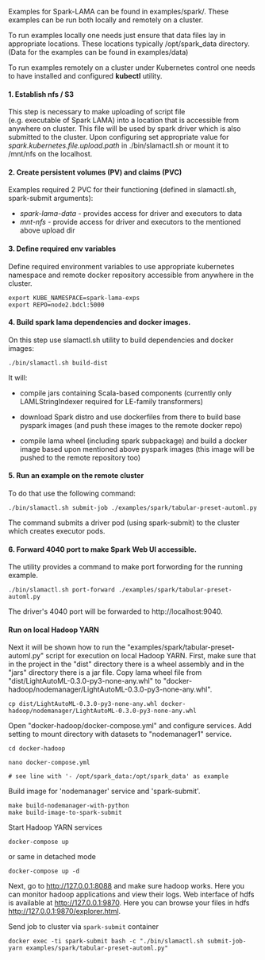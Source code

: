 Examples for Spark-LAMA can be found in examples/spark/.
These examples can be run both locally and remotely on a cluster.

To run examples locally one needs just ensure that data files lay in appropriate locations.
These locations typically /opt/spark_data directory.
(Data for the examples can be found in examples/data)

To run examples remotely on a cluster under Kubernetes control one needs 
to have installed and configured **kubectl** utility.
#### 1. Establish nfs / S3 
This step is necessary to make uploading of script file  
(e.g. executable of Spark LAMA) into a location that is accessible from anywhere on cluster.
This file will be used by spark driver which is also submitted to the cluster.
Upon configuring set appropriate value for *spark.kubernetes.file.upload.path* in ./bin/slamactl.sh or mount it to /mnt/nfs on the localhost.

#### 2. Create persistent volumes (PV) and claims (PVC)

Examples required 2 PVC for their functioning (defined in slamactl.sh, spark-submit arguments):
 - *spark-lama-data* - provides access for driver and executors to data
 - *mnt-nfs* - provide access for driver and executors to the mentioned above upload dir

#### 3. Define required env variables
Define required environment variables to use appropriate kubernetes namespace 
and remote docker repository accessible from anywhere in the cluster.
```shell
export KUBE_NAMESPACE=spark-lama-exps 
export REPO=node2.bdcl:5000 
```

#### 4. Build spark lama dependencies and docker images.
On this step use slamactl.sh utility to build dependencies and docker images:
```shell
./bin/slamactl.sh build-dist
```

It will: 
- compile jars containing Scala-based components 
  (currently only LAMLStringIndexer required for LE-family transformers)
  
- download Spark distro and use dockerfiles from there to build base pyspark images
  (and push these images to the remote docker repo)
  
- compile lama wheel (including spark subpackage) and build a docker image based upon mentioned above pyspark images
  (this image will be pushed to the remote repository too)
  
#### 5. Run an example on the remote cluster
To do that use the following command:
```shell
./bin/slamactl.sh submit-job ./examples/spark/tabular-preset-automl.py
```
The command submits a driver pod (using spark-submit) to the cluster which creates executor pods.

#### 6. Forward 4040 port to make Spark Web UI accessible.
The utility provides a command to make port forwording for the running example.
```shell
./bin/slamactl.sh port-forward ./examples/spark/tabular-preset-automl.py
```
The driver's 4040 port will be forwarded to http://localhost:9040.

#### Run on local Hadoop YARN
Next it will be shown how to run the "examples/spark/tabular-preset-automl.py" script for execution on local Hadoop YARN.
First, make sure that in the project in the "dist" directory there is a wheel assembly and in the "jars" directory there is a jar file.
Copy lama wheel file from "dist/LightAutoML-0.3.0-py3-none-any.whl" to "docker-hadoop/nodemanager/LightAutoML-0.3.0-py3-none-any.whl".
```
cp dist/LightAutoML-0.3.0-py3-none-any.whl docker-hadoop/nodemanager/LightAutoML-0.3.0-py3-none-any.whl
```
Open "docker-hadoop/docker-compose.yml" and configure services. Add setting to mount directory with datasets to "nodemanager1" service.
```
cd docker-hadoop

nano docker-compose.yml

# see line with '- /opt/spark_data:/opt/spark_data' as example
```
Build image for 'nodemanager' service and 'spark-submit'.
```
make build-nodemanager-with-python
make build-image-to-spark-submit
```
Start Hadoop YARN services
```
docker-compose up
```
or same in detached mode
```
docker-compose up -d
```
Next, go to http://127.0.0.1:8088 and make sure hadoop works. Here you can monitor hadoop applications and view their logs.
Web interface of hdfs is available at http://127.0.0.1:9870. Here you can browse your files in hdfs http://127.0.0.1:9870/explorer.html.

Send job to cluster via `spark-submit` container
```
docker exec -ti spark-submit bash -c "./bin/slamactl.sh submit-job-yarn examples/spark/tabular-preset-automl.py"
```
